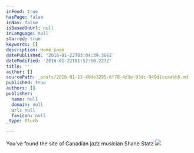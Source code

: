 ```yaml
---
inFeed: true
hasPage: false
inNav: false
isBasedOnUrl: null
inLanguage: null
starred: true
keywords: []
description: Home page
datePublished: '2016-01-22T03:04:39.366Z'
dateModified: '2016-01-22T01:52:50.227Z'
title: ''
author: []
sourcePath: _posts/2016-01-12-40de3295-6f78-4d3e-93dc-949d1ccaabb5.md
published: true
authors: []
publisher:
  name: null
  domain: null
  url: null
  favicon: null
_type: Blurb

---
```

You've found the site of Canadian jazz musician Shane Statz
![](https://the-grid-user-content.s3-us-west-2.amazonaws.com/3b09a64c-b673-464c-a6ab-30367af19b31.jpg)